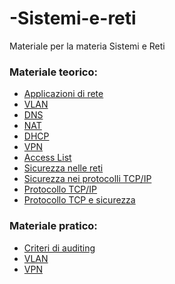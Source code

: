 # -Sistemi-e-reti
Materiale per la materia Sistemi e Reti
<h3>Materiale teorico:</h3>
<ul>
  <li><a href="./1-A_Applicazioni di rete cosa sono e come funzionano.pdf">Applicazioni di rete</a></li>
  <li><a href="./5_VLAN.pdff">VLAN</a></li>
  <li><a href="./6_DNS.pdf">DNS</a></li>
  <li><a href="./7_NAT.pdff">NAT</a></li>
  <li><a href="./12_Protocollo DHCP - Copia.pdf">DHCP</a></li>
  <li><a href="./13_VPN.pdf">VPN</a></li>
  <li><a href="./14_Access_List.pdf">Access List</a></li>
  <li><a href="./15_La sicurezza nelle reti - Copia (2) (1).pdf">Sicurezza nelle reti</a></li>
  <li><a href="./16_Sicurezza_nei_protocolli_TCP-IP (1).pdf">Sicurezza nei protocolli TCP/IP</a></li>
  <li><a href="./17_Protocollo TCPIP (1).pdf">Protocollo TCP/IP</a></li>
  <li><a href="./18_Protocollo TCP e sicurezza.pdf">Protocollo TCP e sicurezza</a></li>
</ul>
<h3>Materiale pratico:</h3>
<ul>
  <li><a href="./19_SisReti3_U7_L6_Impostare_i_criteri_di_auditing.pdf">Criteri di auditing</a></li>
  <li><a href="./MODULO 1 - Configurazione VLAN mediante CLI.pdf">VLAN</a></li>
  <li><a href="./vpn.docx">VPN</a></li>
</ul>
